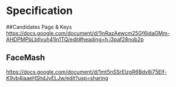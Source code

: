 # Specification
##Candidates Page & Keys
https://docs.google.com/document/d/1lnRazAewcm25Gf6idaGMm-AHDPMPbLbtlvuh41ln1TQ/edit#heading=h.j3paf28nob2p

## FaceMash
https://docs.google.com/document/d/1mt5nSSrEIzgR6Bdy8i75Elf-K9vb4iaaeHShdJyELJw/edit?usp=sharing